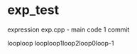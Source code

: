 # exp_test
expression
exp.cpp - main code
1 commit



















looploop
looploop1loop2loop0loop-1
